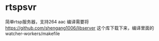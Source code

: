 # rtspsvr
简单rtsp服务器，支持264 aac
编译需要将 https://github.com/shengang1006/libserver 这个库下载下来，编译里面的watcher-workers/makefile
